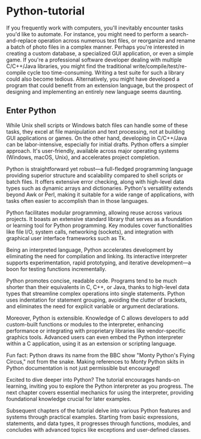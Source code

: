 # Python-tutorial 
If you frequently work with computers, you'll inevitably encounter tasks you'd like to automate. For instance, you might need to perform a search-and-replace operation across numerous text files, or reorganize and rename a batch of photo files in a complex manner. Perhaps you're interested in creating a custom database, a specialized GUI application, or even a simple game. If you're a professional software developer dealing with multiple C/C++/Java libraries, you might find the traditional write/compile/test/re-compile cycle too time-consuming. Writing a test suite for such a library could also become tedious. Alternatively, you might have developed a program that could benefit from an extension language, but the prospect of designing and implementing an entirely new language seems daunting.

## Enter Python

While Unix shell scripts or Windows batch files can handle some of these tasks, they excel at file manipulation and text processing, not at building GUI applications or games. On the other hand, developing in C/C++/Java can be labor-intensive, especially for initial drafts. Python offers a simpler approach. It's user-friendly, available across major operating systems (Windows, macOS, Unix), and accelerates project completion.

Python is straightforward yet robust—a full-fledged programming language providing superior structure and scalability compared to shell scripts or batch files. It offers extensive error checking, along with high-level data types such as dynamic arrays and dictionaries. Python's versatility extends beyond Awk or Perl, making it suitable for a wide range of applications, with tasks often easier to accomplish than in those languages.

Python facilitates modular programming, allowing reuse across various projects. It boasts an extensive standard library that serves as a foundation or learning tool for Python programming. Key modules cover functionalities like file I/O, system calls, networking (sockets), and integration with graphical user interface frameworks such as Tk.

Being an interpreted language, Python accelerates development by eliminating the need for compilation and linking. Its interactive interpreter supports experimentation, rapid prototyping, and iterative development—a boon for testing functions incrementally.

Python promotes concise, readable code. Programs tend to be much shorter than their equivalents in C, C++, or Java, thanks to high-level data types that streamline complex operations into single statements. Python uses indentation for statement grouping, avoiding the clutter of brackets, and eliminates the need for explicit variable or argument declarations.

Moreover, Python is extensible. Knowledge of C allows developers to add custom-built functions or modules to the interpreter, enhancing performance or integrating with proprietary libraries like vendor-specific graphics tools. Advanced users can even embed the Python interpreter within a C application, using it as an extension or scripting language.

Fun fact: Python draws its name from the BBC show "Monty Python's Flying Circus," not from the snake. Making references to Monty Python skits in Python documentation is not just permissible but encouraged!

Excited to dive deeper into Python? The tutorial encourages hands-on learning, inviting you to explore the Python interpreter as you progress. The next chapter covers essential mechanics for using the interpreter, providing foundational knowledge crucial for later examples.

Subsequent chapters of the tutorial delve into various Python features and systems through practical examples. Starting from basic expressions, statements, and data types, it progresses through functions, modules, and concludes with advanced topics like exceptions and user-defined classes.
